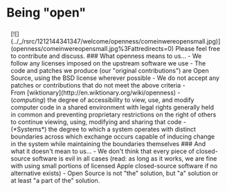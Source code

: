 Being "open"
============
<div style="display:inline;float:right;margin-top:5px;margin-right:10px;margin-bottom:5px;margin-left:10px">
[![](../_/rsrc/1212144341347/welcome/openness/comeinwereopensmall.jpg)](openness/comeinwereopensmall.jpg%3Fattredirects=0)
Please feel free to contribute and discuss.
### What openness means to us...
-   We follow any licenses imposed on the upstream software we use
-   The code and patches we produce (our "original contributions") are Open Source, using the BSD license wherever possible
-   We do not accept any patches or contributions that do not meet the above criteria
-   From [wiktionary](http://en.wiktionary.org/wiki/openness)
    <span style="border-collapse:separate;font-family:Helvetica;line-height:19px"></span>
    -   <span>(</span><span style="font-style:italic"><span>computing</span></span><span>)</span> the degree of accessibility to view, use, and modify computer code in a shared environment with legal rights generally held in common and preventing proprietary restrictions on the right of others to continue viewing, using, modifying and sharing that code
    <!-- -->
    -   (*Systems*) the degree to which a system operates with distinct boundaries across which exchange occurs capable of inducing change in the system while maintaining the boundaries themselves
### And what it doesn't mean to us...
-   We don't think that every piece of closed-source software is evil in all cases
    (read: as long as it works, we are fine with using small portions of licensed Apple closed-source software if no alternative exists)
-   Open Source is not "the" solution, but "a" solution or at least "a part of the" solution.
